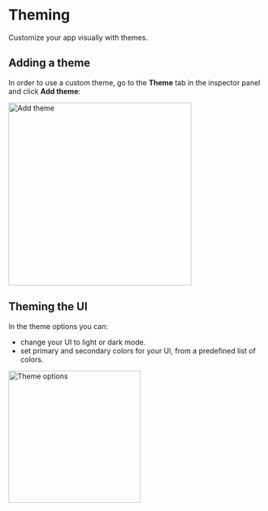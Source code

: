 # Theming

<p class="description">Customize your app visually with themes.</p>

## Adding a theme

In order to use a custom theme, go to the **Theme** tab in the inspector panel and click **Add theme**:

<img src="/static/toolpad/docs/building-ui/theme-1.png?v=0" width="360" alt="Add theme" />

## Theming the UI

In the theme options you can:

- change your UI to light or dark mode.
- set primary and secondary colors for your UI, from a predefined list of colors.

<img src="/static/toolpad/docs/building-ui/theme-2.png?v=0" width="260" alt="Theme options" />
